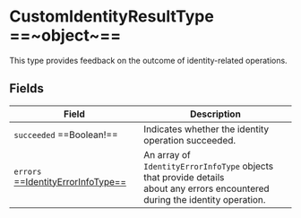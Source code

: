 # CustomIdentityResultType ==~object~==

This type provides feedback on the outcome of identity-related operations. 

## Fields

| Field                                                             | Description                                                                                                                |
|-------------------------------------------------------------------|----------------------------------------------------------------------------------------------------------------------------|
| `succeeded`  ==Boolean!==                                         | Indicates whether the identity operation succeeded.                                                                        |
| `errors` [ ==IdentityErrorInfoType== ](IdentityErrorInfoType.md)  | An array of `IdentityErrorInfoType` objects that provide details<br>about any errors encountered during the identity operation. |
